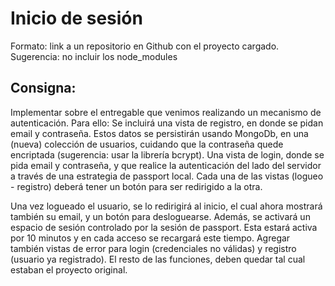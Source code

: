 # Inicio de sesión

Formato: link a un repositorio en Github con el proyecto cargado.
Sugerencia: no incluir los node_modules

## Consigna:
Implementar sobre el entregable que venimos realizando un mecanismo de autenticación. Para ello:
Se incluirá una vista de registro, en donde se pidan email y contraseña.
Estos datos se persistirán usando MongoDb, en una (nueva) colección de usuarios, cuidando que la contraseña quede encriptada (sugerencia: usar la librería bcrypt).
Una vista de login, donde se pida email y contraseña, y que realice la autenticación del lado del servidor a través de una estrategia de passport local.
Cada una de las vistas (logueo - registro) deberá tener un botón para ser redirigido a la otra.

Una vez logueado el usuario, se lo redirigirá al inicio, el cual ahora mostrará también su email, y un botón para desloguearse.
Además, se activará un espacio de sesión controlado por la sesión de passport. 
Esta estará activa por 10 minutos y en cada acceso se recargará este tiempo.
Agregar también vistas de error para login (credenciales no válidas) y registro (usuario ya registrado).
El resto de las funciones, deben quedar tal cual estaban el proyecto original.